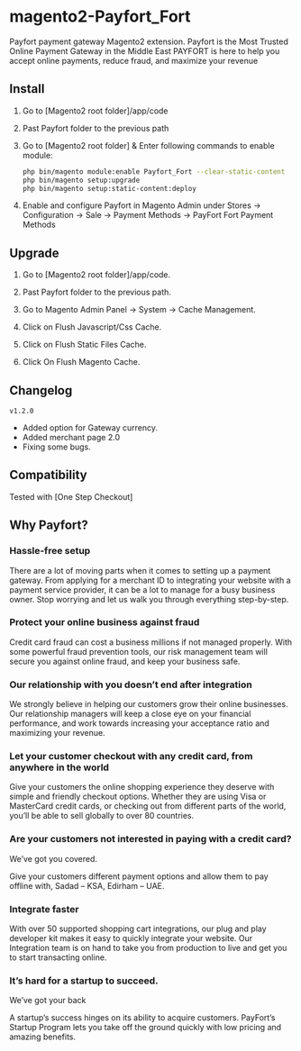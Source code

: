 magento2-Payfort_Fort
======================

Payfort payment gateway Magento2 extension. Payfort is the Most Trusted Online Payment Gateway in the Middle East
PAYFORT is here to help you accept online payments, reduce fraud, and maximize your revenue


## Install

1. Go to [Magento2 root folder]/app/code

2. Past Payfort folder to the previous path

3. Go to [Magento2 root folder] & Enter following commands to enable module:

    ```bash
    php bin/magento module:enable Payfort_Fort --clear-static-content
    php bin/magento setup:upgrade
    php bin/magento setup:static-content:deploy

    ```
4. Enable and configure Payfort in Magento Admin under Stores -> Configuration -> Sale -> Payment Methods -> PayFort Fort Payment Methods

## Upgrade

1. Go to [Magento2 root folder]/app/code.

2. Past Payfort folder to the previous path.

3. Go to Magento Admin Panel -> System -> Cache Management.

4. Click on Flush Javascript/Css Cache.

5. Click on Flush Static Files Cache.

6. Click On Flush Magento Cache.

## Changelog

`v1.2.0`
- Added option for Gateway currency.
- Added merchant page 2.0
- Fixing some bugs.

## Compatibility


Tested with [One Step Checkout]

## Why Payfort?


### Hassle-free setup


There are a lot of moving parts when it comes to setting up a payment gateway. From applying for a merchant ID to integrating your website with a payment service provider, it can be a lot to manage for a busy business owner. Stop worrying and let us walk you through everything step-by-step.


### Protect your online business against fraud

Credit card fraud can cost a business millions if not managed properly. With some powerful fraud prevention tools, our risk management team will secure you against online fraud, and keep your business safe.



### Our relationship with you doesn’t end after integration

We strongly believe in helping our customers grow their online businesses. Our relationship managers will keep a close eye on your financial performance, and work towards increasing your acceptance ratio and maximizing your revenue.


### Let your customer checkout with any credit card, from anywhere in the world

Give your customers the online shopping experience they deserve with simple and friendly checkout options. Whether they are using Visa or MasterCard credit cards, or checking out from different parts of the world, you’ll be able to sell globally to over 80 countries.


### Are your customers not interested in paying with a credit card?
We’ve got you covered.

Give your customers different payment options and allow them to pay offline with, Sadad – KSA, Edirham – UAE.

### Integrate faster

With over 50 supported shopping cart integrations, our plug and play developer kit makes it easy to quickly integrate your website. Our Integration team is on hand to take you from production to live and get you to start transacting online.

### It’s hard for a startup to succeed.
We’ve got your back

A startup’s success hinges on its ability to acquire customers. PayFort’s Startup Program lets you take off the ground quickly with low pricing and amazing benefits.

